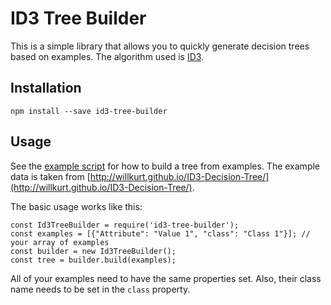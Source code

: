 # ID3 Tree Builder

This is a simple library that allows you to quickly generate decision trees based on examples. The
algorithm used is [ID3](https://en.wikipedia.org/wiki/ID3_algorithm).

## Installation

    npm install --save id3-tree-builder
  
## Usage
See the [example script](./example.js) for how to build a tree from examples. The example data is taken
from [http://willkurt.github.io/ID3-Decision-Tree/](http://willkurt.github.io/ID3-Decision-Tree/).

The basic usage works like this:

    const Id3TreeBuilder = require('id3-tree-builder');
    const examples = [{"Attribute": "Value 1", "class": "Class 1"}]; // your array of examples
    const builder = new Id3TreeBuilder();
    const tree = builder.build(examples);
    
All of your examples need to have the same properties set. Also, their class name needs to be set in
the `class` property.